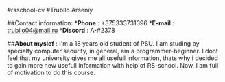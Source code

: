 #rsschool-cv
#Trubilo Arseniy 

##Contact information:
*__Phone__ : +375333731396
*__E-mail__ : trubilo04@mail.ru
*__Discord__ : A-#2378

##__About myslef__ :
I'm a 18 years old student of PSU. I am studing by specialty computer security, in general, am a programmer-beginner.
I dont feel that my university gives me all usefull information, thats why i decided to gain more new usefull information with help of RS-school.
Now, I am full of motivation to do this course.